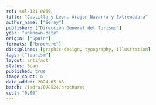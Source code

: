 ```yaml
---
ref: sol-121-0059
title: "Castilla y Leon. Aragon-Navarra y Extremadura"
author_name: ["Serny"]
publisher: ["Direccion General del Turismo"]
year: "unknown-date"
origin: ["Spain"]
formats: ["brochure"]
disciplines: [graphic-design, typography, illustration]
tags: ["tourism"]
layout: artifact
status: Scan
published: true
image_count: 6
date_added: 2024-05-08
batch: /ladra/070524/brochures
cost: "0,66"
---
```

